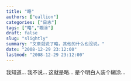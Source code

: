 ```yaml
---
title: "略"
authors: ["eallion"]
categories: ["日志"]
tags: ["略","糊涂"]
draft: false
slug: "slightly"
summary: "文章就说了略，其他的什么也没说。"
date: "2008-12-29 23:12:00"
lastmod: "2008-12-29 23:12:00"
---
```


我知道...
我不说...
这就是略...
是个明白人装个糊涂...
